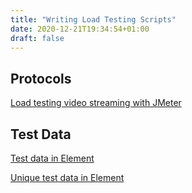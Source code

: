 ```yaml
---
title: "Writing Load Testing Scripts"
date: 2020-12-21T19:34:54+01:00
draft: false
---
```


## Protocols

[Load testing video streaming with JMeter](/blog/20200722-aaf18/)

## Test Data

[Test data in Element](/blog/20200609-aaf16/)

[Unique test data in Element](/blog/20200618-aaf17/)